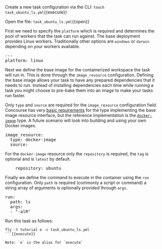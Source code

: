 Create a new task configuration via the CLI: `touch task_ubuntu_ls.yml`{{execute}}

Open the file: `task_ubuntu_ls.yml`{{open}}

First we need to specify the `platform` which is required and determines the pool of workers that the task can run against. The base deployment provides Linux workers. Traditionally other options are `windows` or `darwin` depending on your workers available.

<pre class="file" data-filename="task_ubuntu_ls.yml" data-target="replace">---
platform: linux
</pre>

Next we define the base image for the containerized workspace the task will run in. This is done through the `image_resource` configuration. Defining the base image allows your task to have any prepared dependencies that it needs to run. Instead of installing dependencies each time while running a task you might choose to pre-bake them into an image to make your tasks run faster.

Only `type` and `source` are required for the `image_resource` configuration field. Concourse has very [basic requirements](https://concourse-ci.org/tasks.html#task-image-resource) for the type implementing the base image resource interface, but the reference implementation is the [`docker-image`](https://github.com/concourse/docker-image-resource) type. A future scenario will look into building and using your own Docker images.

<pre class="file" data-filename="task_ubuntu_ls.yml" data-target="append">
image_resource:
  type: docker-image
  source:
</pre>

For the `docker-image` resource only the `repository` is required, the `tag` is optional and is `latest` by default.

<pre class="file" data-filename="task_ubuntu_ls.yml" data-target="append">
    repository: ubuntu
</pre>

Finally we define the command to execute in the container using the `run` configuration. Only `path` is required (commonly a script or command) a string array of arguments is optionally provided through `args`.

<pre class="file" data-filename="task_ubuntu_ls.yml" data-target="append">
run:
  path: ls
  args:
  - "-alR"
</pre>

Run this task as follows:

```
fly -t tutorial e -c task_ubuntu_ls.yml
```{{execute}}

Note: `e` is the alias for `execute`
